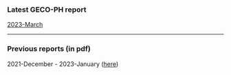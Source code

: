 ### Latest GECO-PH report

[2023-March](https://geco-ph.github.io/GECO-covid/)

***

### Previous reports (in pdf)

2021-December - 2023-January ([here](https://github.com/GECO-PH/GECO-covid/tree/main/report)) 

